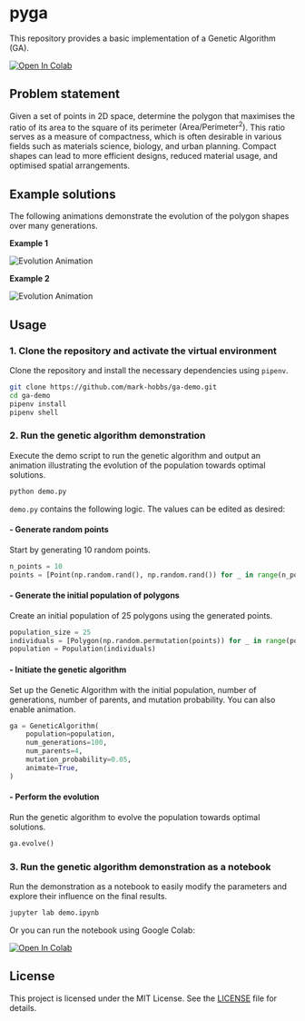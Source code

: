 # pyga

This repository provides a basic implementation of a Genetic Algorithm (GA).

 <a href="https://colab.research.google.com/github/mark-hobbs/ga-demo/blob/main/demo.ipynb" target="_parent"><img src="https://colab.research.google.com/assets/colab-badge.svg" alt="Open In Colab"/></a>

## Problem statement

Given a set of points in 2D space, determine the polygon that maximises the ratio of its area to the square of its perimeter $(\text{Area}/\text{Perimeter}^2)$. This ratio serves as a measure of compactness, which is often desirable in various fields such as materials science, biology, and urban planning. Compact shapes can lead to more efficient designs, reduced material usage, and optimised spatial arrangements.

## Example solutions

The following animations demonstrate the evolution of the polygon shapes over many generations.

**Example 1**

![Evolution Animation](figures/animation-1.gif)

**Example 2**

![Evolution Animation](figures/animation-2.gif)

## Usage

### 1. Clone the repository and activate the virtual environment

Clone the repository and install the necessary dependencies using `pipenv`.

```bash
git clone https://github.com/mark-hobbs/ga-demo.git
cd ga-demo
pipenv install
pipenv shell
```

### 2. Run the genetic algorithm demonstration

Execute the demo script to run the genetic algorithm and output an animation illustrating the evolution of the population towards optimal solutions.

```bash
python demo.py
```

`demo.py` contains the following logic. The values can be edited as desired:

#### - Generate random points

Start by generating 10 random points.

```python
n_points = 10
points = [Point(np.random.rand(), np.random.rand()) for _ in range(n_points)]
```

#### - Generate the initial population of polygons

Create an initial population of 25 polygons using the generated points.

```python
population_size = 25
individuals = [Polygon(np.random.permutation(points)) for _ in range(population_size)]
population = Population(individuals)
```

#### - Initiate the genetic algorithm

Set up the Genetic Algorithm with the initial population, number of generations, number of parents, and mutation probability. You can also enable animation.

```python
ga = GeneticAlgorithm(
    population=population,
    num_generations=100,
    num_parents=4,
    mutation_probability=0.05,
    animate=True,
)
```

#### - Perform the evolution

Run the genetic algorithm to evolve the population towards optimal solutions.

```python
ga.evolve()
```

### 3. Run the genetic algorithm demonstration as a notebook

Run the demonstration as a notebook to easily modify the parameters and explore their influence on the final results.

```bash
jupyter lab demo.ipynb
```

Or you can run the notebook using Google Colab: 

<a href="https://colab.research.google.com/github/mark-hobbs/ga-demo/blob/main/demo.ipynb" target="_parent"><img src="https://colab.research.google.com/assets/colab-badge.svg" alt="Open In Colab"/></a>

## License

This project is licensed under the MIT License. See the [LICENSE](LICENSE) file for details.